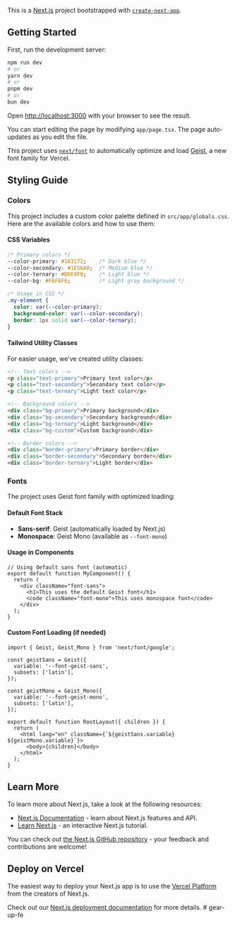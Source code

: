 This is a [Next.js](https://nextjs.org) project bootstrapped with [`create-next-app`](https://nextjs.org/docs/app/api-reference/cli/create-next-app).

## Getting Started

First, run the development server:

```bash
npm run dev
# or
yarn dev
# or
pnpm dev
# or
bun dev
```

Open [http://localhost:3000](http://localhost:3000) with your browser to see the result.

You can start editing the page by modifying `app/page.tsx`. The page auto-updates as you edit the file.

This project uses [`next/font`](https://nextjs.org/docs/app/building-your-application/optimizing/fonts) to automatically optimize and load [Geist](https://vercel.com/font), a new font family for Vercel.

## Styling Guide

### Colors

This project includes a custom color palette defined in `src/app/globals.css`. Here are the available colors and how to use them:

#### CSS Variables
```css
/* Primary colors */
--color-primary: #163172;    /* Dark blue */
--color-secondary: #1E56A0;  /* Medium blue */
--color-ternary: #D6E4F0;    /* Light blue */
--color-bg: #F6F6F6;         /* Light gray background */

/* Usage in CSS */
.my-element {
  color: var(--color-primary);
  background-color: var(--color-secondary);
  border: 1px solid var(--color-ternary);
}
```

#### Tailwind Utility Classes
For easier usage, we've created utility classes:

```html
<!-- Text colors -->
<p class="text-primary">Primary text color</p>
<p class="text-secondary">Secondary text color</p>
<p class="text-ternary">Light text color</p>

<!-- Background colors -->
<div class="bg-primary">Primary background</div>
<div class="bg-secondary">Secondary background</div>
<div class="bg-ternary">Light background</div>
<div class="bg-custom">Custom background</div>

<!-- Border colors -->
<div class="border-primary">Primary border</div>
<div class="border-secondary">Secondary border</div>
<div class="border-ternary">Light border</div>
```

### Fonts

The project uses Geist font family with optimized loading:

#### Default Font Stack
- **Sans-serif**: Geist (automatically loaded by Next.js)
- **Monospace**: Geist Mono (available as `--font-mono`)

#### Usage in Components
```tsx
// Using default sans font (automatic)
export default function MyComponent() {
  return (
    <div className="font-sans">
      <h1>This uses the default Geist font</h1>
      <code className="font-mono">This uses monospace font</code>
    </div>
  );
}
```

#### Custom Font Loading (if needed)
```tsx
import { Geist, Geist_Mono } from 'next/font/google';

const geistSans = Geist({
  variable: '--font-geist-sans',
  subsets: ['latin'],
});

const geistMono = Geist_Mono({
  variable: '--font-geist-mono',
  subsets: ['latin'],
});

export default function RootLayout({ children }) {
  return (
    <html lang="en" className={`${geistSans.variable} ${geistMono.variable}`}>
      <body>{children}</body>
    </html>
  );
}
```

## Learn More

To learn more about Next.js, take a look at the following resources:

- [Next.js Documentation](https://nextjs.org/docs) - learn about Next.js features and API.
- [Learn Next.js](https://nextjs.org/learn) - an interactive Next.js tutorial.

You can check out [the Next.js GitHub repository](https://github.com/vercel/next.js) - your feedback and contributions are welcome!

## Deploy on Vercel

The easiest way to deploy your Next.js app is to use the [Vercel Platform](https://vercel.com/new?utm_medium=default-template&filter=next.js&utm_source=create-next-app&utm_campaign=create-next-app-readme) from the creators of Next.js.

Check out our [Next.js deployment documentation](https://nextjs.org/docs/app/building-your-application/deploying) for more details.
#   g e a r - u p - f e 
 
 